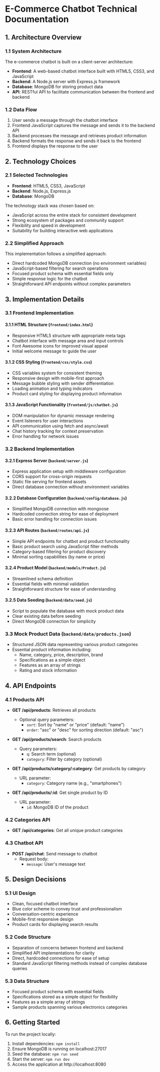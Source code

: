 # E-Commerce Chatbot Technical Documentation

## 1. Architecture Overview

### 1.1 System Architecture

The e-commerce chatbot is built on a client-server architecture:

- **Frontend**: A web-based chatbot interface built with HTML5, CSS3, and JavaScript
- **Backend**: A Node.js server with Express.js framework
- **Database**: MongoDB for storing product data
- **API**: RESTful API to facilitate communication between the frontend and backend

### 1.2 Data Flow

1. User sends a message through the chatbot interface
2. Frontend JavaScript captures the message and sends it to the backend API
3. Backend processes the message and retrieves product information
4. Backend formats the response and sends it back to the frontend
5. Frontend displays the response to the user

## 2. Technology Choices

### 2.1 Selected Technologies

- **Frontend**: HTML5, CSS3, JavaScript
- **Backend**: Node.js, Express.js
- **Database**: MongoDB

The technology stack was chosen based on:

- JavaScript across the entire stack for consistent development
- Strong ecosystem of packages and community support
- Flexibility and speed in development
- Suitability for building interactive web applications

### 2.2 Simplified Approach

This implementation follows a simplified approach:

- Direct hardcoded MongoDB connection (no environment variables)
- JavaScript-based filtering for search operations
- Focused product schema with essential fields only
- Simple response logic for the chatbot
- Straightforward API endpoints without complex parameters

## 3. Implementation Details

### 3.1 Frontend Implementation

#### 3.1.1 HTML Structure (`frontend/index.html`)

- Responsive HTML5 structure with appropriate meta tags
- Chatbot interface with message area and input controls
- Font Awesome icons for improved visual appeal
- Initial welcome message to guide the user

#### 3.1.2 CSS Styling (`frontend/css/style.css`)

- CSS variables system for consistent theming
- Responsive design with mobile-first approach
- Message bubble styling with sender differentiation
- Loading animation and typing indicators
- Product card styling for displaying product information

#### 3.1.3 JavaScript Functionality (`frontend/js/chatbot.js`)

- DOM manipulation for dynamic message rendering
- Event listeners for user interactions
- API communication using fetch and async/await
- Chat history tracking for context preservation
- Error handling for network issues

### 3.2 Backend Implementation

#### 3.2.1 Express Server (`backend/server.js`)

- Express application setup with middleware configuration
- CORS support for cross-origin requests
- Static file serving for frontend assets
- Direct database connection without environment variables

#### 3.2.2 Database Configuration (`backend/config/database.js`)

- Simplified MongoDB connection with mongoose
- Hardcoded connection string for ease of deployment
- Basic error handling for connection issues

#### 3.2.3 API Routes (`backend/routes/api.js`)

- Simple API endpoints for chatbot and product functionality
- Basic product search using JavaScript filter methods
- Category-based filtering for product discovery
- Minimal sorting capabilities (by name or price)

#### 3.2.4 Product Model (`backend/models/Product.js`)

- Streamlined schema definition
- Essential fields with minimal validation
- Straightforward structure for ease of understanding

#### 3.2.5 Data Seeding (`backend/data/seed.js`)

- Script to populate the database with mock product data
- Clear existing data before seeding
- Direct MongoDB connection for simplicity

### 3.3 Mock Product Data (`backend/data/products.json`)

- Structured JSON data representing various product categories
- Essential product information including:
  - Name, category, price, description, brand
  - Specifications as a simple object
  - Features as an array of strings
  - Rating and stock information

## 4. API Endpoints

### 4.1 Products API

- **GET /api/products**: Retrieves all products

  - Optional query parameters:
    - `sort`: Sort by "name" or "price" (default: "name")
    - `order`: "asc" or "desc" for sorting direction (default: "asc")

- **GET /api/products/search**: Search products

  - Query parameters:
    - `q`: Search term (optional)
    - `category`: Filter by category (optional)

- **GET /api/products/category/:category**: Get products by category

  - URL parameter:
    - `category`: Category name (e.g., "smartphones")

- **GET /api/products/:id**: Get single product by ID
  - URL parameter:
    - `id`: MongoDB ID of the product

### 4.2 Categories API

- **GET /api/categories**: Get all unique product categories

### 4.3 Chatbot API

- **POST /api/chat**: Send message to chatbot
  - Request body:
    - `message`: User's message text

## 5. Design Decisions

### 5.1 UI Design

- Clean, focused chatbot interface
- Blue color scheme to convey trust and professionalism
- Conversation-centric experience
- Mobile-first responsive design
- Product cards for displaying search results

### 5.2 Code Structure

- Separation of concerns between frontend and backend
- Simplified API implementations for clarity
- Direct, hardcoded connections for ease of setup
- Standard JavaScript filtering methods instead of complex database queries

### 5.3 Data Structure

- Focused product schema with essential fields
- Specifications stored as a simple object for flexibility
- Features as a simple array of strings
- Sample products spanning various electronics categories

## 6. Getting Started

To run the project locally:

1. Install dependencies: `npm install`
2. Ensure MongoDB is running on localhost:27017
3. Seed the database: `npm run seed`
4. Start the server: `npm run dev`
5. Access the application at http://localhost:8080
